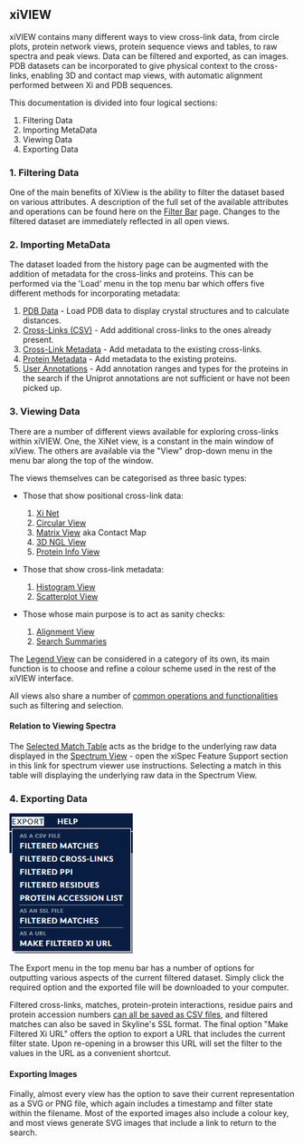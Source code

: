 ## xiVIEW ##

xiVIEW contains many different ways to view cross-link data, from circle plots, protein network views, protein sequence views and tables, to raw spectra and peak views. Data can be filtered and exported, as can images. PDB datasets can be incorporated to give physical context to the cross-links, enabling 3D and contact map views, with automatic alignment performed between Xi and PDB sequences.

This documentation is divided into four logical sections:

1. Filtering Data
2. Importing MetaData
3. Viewing Data
4. Exporting Data

### 1. Filtering Data ###

One of the main benefits of XiView is the ability to filter the dataset based on various attributes. A description of the full set of the available attributes and operations can be found here on the [Filter Bar](./views/filterBar.html "Filter Bar") page. Changes to the filtered dataset are immediately reflected in all open views.


### 2. Importing MetaData ###

The dataset loaded from the history page can be augmented with the addition of metadata for the cross-links and proteins. This can be performed via the 'Load' menu in the top menu bar which offers five different methods for incorporating metadata:

1. 	[PDB Data](./import/pdbdata.html "PDB Data") - Load PDB data to display crystal structures and to calculate distances.
1. 	[Cross-Links (CSV)](./import/crosslinks.html "Cross-Links") - Add additional cross-links to the ones already present.
1. 	[Cross-Link Metadata](./import/crossmeta.html "Cross-Link Metadata") - Add metadata to the existing cross-links.
1. 	[Protein Metadata](./import/proteinmeta.html "Protein Metadata") - Add metadata to the existing proteins.
1. 	[User Annotations](./import/userannotations.html "User Annotations") - Add annotation ranges and types for the proteins in the search if the Uniprot annotations are not sufficient or have not been picked up.

### 3. Viewing Data ###
There are a number of different views available for exploring cross-links within xiVIEW. One, the XiNet view, is a constant in the main window of xiView. The others are available via the "View" drop-down menu in the menu bar along the top of the window.

The views themselves can be categorised as three basic types:

* Those that show positional cross-link data:
	1. [Xi Net](./views/xinet.html "Xi Net")
	2. [Circular View](./views/circular.html "Circular View")
	3. [Matrix View](./views/matrix.html "Matrix View") aka Contact Map
	4. [3D NGL View](./views/3dngl.html "3D View")
	5. [Protein Info View](./views/proteinInfo.html "Protein Info View")

* Those that show cross-link metadata:
	1. [Histogram View](./views/histogram.html "Histogram View")
	2. [Scatterplot View](./views/scatterplot.html "Scatterplot View")

* Those whose main purpose is to act as sanity checks:
	1. [Alignment View](./views/alignment.html "Alignment View")
	2. [Search Summaries](./views/searchSummaries.html "Search Summaries")

The [Legend View](./views/legend.html "Legend View") can be considered in a category of its own, its main function is to choose and refine a colour scheme used in the rest of the xiVIEW interface.

All views also share a number of [common operations and functionalities](./views/shared.html "Shared View Operations") such as filtering and selection.

#### Relation to Viewing Spectra ####
The [Selected Match Table](./views/selectionTable.html "Selected Match Table") acts as the bridge to the underlying raw data displayed in the [Spectrum View](https://spectrumviewer.org/help.php "Spectrum View") - open the xiSpec Feature Support section in this link for spectrum viewer use instructions. Selecting a match in this table will displaying the underlying raw data in the Spectrum View.

### 4. Exporting Data ###

![Export Dialog](../img/export.png)

The Export menu in the top menu bar has a number of options for outputting various aspects of the current filtered dataset. Simply click the required option and the exported file will be downloaded to your computer.

Filtered cross-links, matches, protein-protein interactions, residue pairs and protein accession numbers [can all be saved as CSV files](./export/csv.html), and filtered matches can also be saved in Skyline's SSL format. The final option "Make Filtered Xi URL" offers the option to export a URL that includes the current filter state. Upon re-opening in a browser this URL will set the filter to the values in the URL as a convenient shortcut.

#### Exporting Images ####
Finally, almost every view has the option to save their current representation as a SVG or PNG file, which again includes a timestamp and filter state within the filename. Most of the exported images also include a colour key, and most views generate SVG images that include a link to return to the search.
